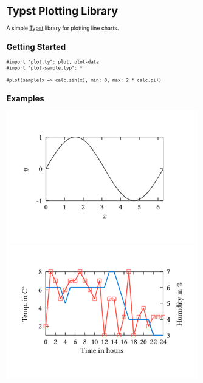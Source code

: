 # Typst Plotting Library
A simple [Typst](https://typst.app) library for plotting line charts.

## Getting Started

```typst
#import "plot.ty": plot, plot-data
#import "plot-sample.typ": *

#plot(sample(x => calc.sin(x), min: 0, max: 2 * calc.pi))
```

## Examples
![Simple](examples/simple.png)
![Multiple Axes](examples/multi.png)

